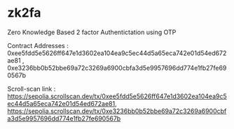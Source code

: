 # zk2fa
Zero Knowledge Based 2 factor Authentictation using OTP 

Contract Addresses : 0xee5fdd5e5626ff647e1d3602ea104ea9c5ec44d5a65eca742e01d54ed672ae81  ,  0xe3236bb0b52bbe69a72c3269a6900cbfa3d5e9957696dd774e1fb27fe690567b

Scroll-scan link : https://sepolia.scrollscan.dev/tx/0xee5fdd5e5626ff647e1d3602ea104ea9c5ec44d5a65eca742e01d54ed672ae81, https://sepolia.scrollscan.dev/tx/0xe3236bb0b52bbe69a72c3269a6900cbfa3d5e9957696dd774e1fb27fe690567b
